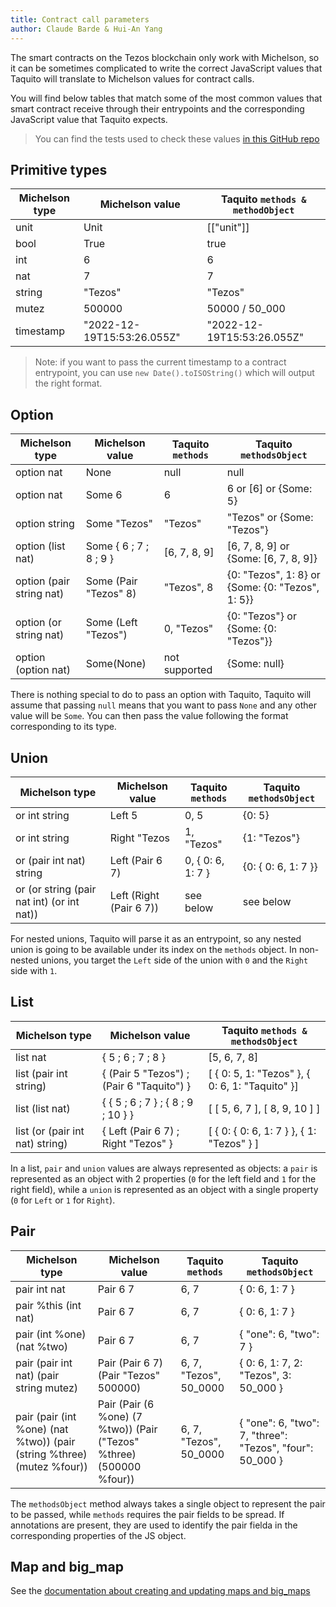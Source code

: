 ```yaml
---
title: Contract call parameters
author: Claude Barde & Hui-An Yang
---
```


The smart contracts on the Tezos blockchain only work with Michelson, so it can be sometimes complicated to write the correct JavaScript values that Taquito will translate to Michelson values for contract calls.

You will find below tables that match some of the most common values that smart contract receive through their entrypoints and the corresponding JavaScript value that Taquito expects.

> You can find the tests used to check these values [in this GitHub repo](https://github.com/claudebarde/taquito-contract-call-params)

## Primitive types

| Michelson type | Michelson value            | Taquito `methods & methodObject`|
| -------------- | -------------------------- | ------------------------------- |
| unit           | Unit                       | \[["unit"]]                     |
| bool           | True                       | true                            |
| int            | 6                          | 6                               |
| nat            | 7                          | 7                               |
| string         | "Tezos"                    | "Tezos"                         |
| mutez          | 500000                     | 50000 / 50_000                  |
| timestamp      | "2022-12-19T15:53:26.055Z" | "2022-12-19T15:53:26.055Z"      |

> Note: if you want to pass the current timestamp to a contract entrypoint, you can use `new Date().toISOString()` which will output the right format.

## Option

| Michelson type           | Michelson value        | Taquito `methods`   | Taquito `methodsObject`                          |
| ------------------------ | ---------------------- | ------------------- | ------------------------------------------------ |
| option nat               | None                   | null                | null                                             |
| option nat               | Some 6                 | 6                   | 6 or [6] or {Some: 5}                            |
| option string            | Some "Tezos"           | "Tezos"             | "Tezos" or {Some: "Tezos"}                       |
| option (list nat)        | Some { 6 ; 7 ; 8 ; 9 } | [6, 7, 8, 9]        | [6, 7, 8, 9] or {Some: [6, 7, 8, 9]}             |
| option (pair string nat) | Some (Pair "Tezos" 8)  | "Tezos", 8          | {0: "Tezos", 1: 8} or {Some: {0: "Tezos", 1: 5}} |
| option (or string nat)   | Some (Left "Tezos")    | 0, "Tezos"          | {0: "Tezos"} or {Some: {0: "Tezos"}}             |
| option (option nat)      | Some(None)             | not supported       | {Some: null}                                     |

There is nothing special to do to pass an option with Taquito, Taquito will assume that passing `null` means that you want to pass `None` and any other value will be `Some`. You can then pass the value following the format corresponding to its type.

## Union

| Michelson type                             | Michelson value         | Taquito `methods`         | Taquito `methodsObject` |
| ------------------------------------------ | ----------------------- | ------------------------- | ----------------------- |
| or int string                              | Left 5                  | 0, 5                      | {0: 5}                  |
| or int string                              | Right "Tezos            | 1, "Tezos"                | {1: "Tezos"}            |
| or (pair int nat) string                   | Left (Pair 6 7)         | 0, { 0: 6, 1: 7 }         | {0: { 0: 6, 1: 7 }}     |
| or (or string (pair nat int) (or int nat)) | Left (Right (Pair 6 7)) | see below                 | see below               |

For nested unions, Taquito will parse it as an entrypoint, so any nested union is going to be available under its index on the `methods` object.
In non-nested unions, you target the `Left` side of the union with `0` and the `Right` side with `1`.

## List

| Michelson type                  | Michelson value                           | Taquito `methods & methodsObject`               |
| ------------------------------- | ----------------------------------------- | ----------------------------------------------- |
| list nat                        | { 5 ; 6 ; 7 ; 8 }                         | [5, 6, 7, 8]                                    |
| list (pair int string)          | { (Pair 5 "Tezos") ; (Pair 6 "Taquito") } | [ { 0: 5, 1: "Tezos" }, { 0: 6, 1: "Taquito" }] |
| list (list nat)                 | { { 5 ; 6 ; 7 } ; { 8 ; 9 ; 10 } }        | [ [ 5, 6, 7 ], [ 8, 9, 10 ] ]                   |
| list (or (pair int nat) string) | { Left (Pair 6 7) ; Right "Tezos" }       | [ { 0: { 0: 6, 1: 7 } }, { 1: "Tezos" } ]       |

In a list, `pair` and `union` values are always represented as objects: a `pair` is represented as an object with 2 properties (`0` for the left field and `1` for the right field), while a `union` is represented as an object with a single property (`0` for `Left` or `1` for `Right`).

## Pair

| Michelson type                                                         | Michelson value                                                      | Taquito `methods`      | Taquito `methodsObject`                                  |
| ---------------------------------------------------------------------- | -------------------------------------------------------------------- | ---------------------- | -------------------------------------------------------- |
| pair int nat                                                           | Pair 6 7                                                             | 6, 7                   | { 0: 6, 1: 7 }                                           |
| pair %this (int nat)                                                   | Pair 6 7                                                             | 6, 7                   | { 0: 6, 1: 7 }                                           |
| pair (int %one) (nat %two)                                             | Pair 6 7                                                             | 6, 7                   | { "one": 6, "two": 7 }                                   |
| pair (pair int nat) (pair string mutez)                                | Pair (Pair 6 7) (Pair "Tezos" 500000)                                | 6, 7, "Tezos", 50_0000 | { 0: 6, 1: 7, 2: "Tezos", 3: 50_000 }                    |
| pair (pair (int %one) (nat %two)) (pair (string %three) (mutez %four)) | Pair (Pair (6 %one) (7 %two)) (Pair ("Tezos" %three) (500000 %four)) | 6, 7, "Tezos", 50_0000 | { "one": 6, "two": 7, "three": "Tezos", "four": 50_000 } |

The `methodsObject` method always takes a single object to represent the pair to be passed, while `methods` requires the pair fields to be spread. If annotations are present, they are used to identify the pair fielda in the corresponding properties of the JS object.

## Map and big_map

See the [documentation about creating and updating maps and big_maps](https://tezostaquito.io/docs/michelsonmap/)
